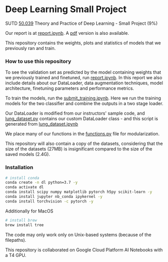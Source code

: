 # Deep Learning Small Project

SUTD [50.039](https://istd.sutd.edu.sg/undergraduate/courses/50-039-theory-and-practice-of-deep-learning) Theory and Practice of Deep Learning - Small Project (9%)

Our report is at [report.ipynb](./report.ipynb). A [pdf](./report.pdf) version is also available.

This repository contains the weights, plots and statistics of models that we previously ran and train.


### How to use this repository

To see the validation set as predicted by the model containing weights that we previously trained and finetuned, run [report.ipynb](./report.ipynb). 
In this report we also include details about our DataLoader, data augmentation techniques, model architecture, finetuning parameters and performance metrics.

To train the models, run the [submit_training.ipynb](./submit_training.ipynb). Here we run the training models for the two classifier and combine the outputs in a two stage loader.

Our DataLoader is modified from our instructors' sample code, and [lung_dataset.py](./lung_dataset.py) contains our custom DataLoader class - and this script is generated from [lung_dataset.ipynb](./lung_dataset.ipynb)

We place many of our functions in the [functions.py](./functions.py) file for modularization.

This repository will also contain a copy of the datasets, considering that the size of the datasets (27MB) is insignificant compared to the size of the saved models (2.4G).


### Installation


```bash
# install conda
conda create -n dl python=3.7 -y
conda activate dl
conda install scipy numpy matplotlib pytorch h5py scikit-learn -y
conda install jupyter nb_conda ipykernel -y
conda install torchvision -c pytorch -y
```

Additionally for MacOS

```bash
# install brew
brew install tree
```

The code may only work only on Unix-based systems (because of the filepaths).

This repository is collaborated on Google Cloud Platform AI Notebooks with a T4 GPU.

